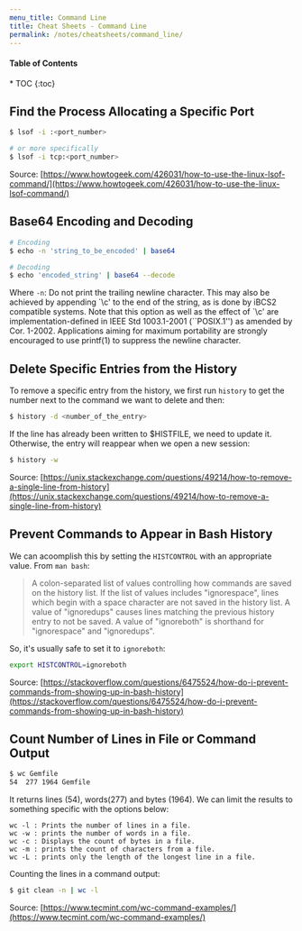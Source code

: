 ```yaml
---
menu_title: Command Line
title: Cheat Sheets - Command Line
permalink: /notes/cheatsheets/command_line/
---
```


<h4>Table of Contents</h4>
* TOC
{:toc}

## Find the Process Allocating a Specific Port

```bash
$ lsof -i :<port_number>

# or more specifically
$ lsof -i tcp:<port_number>
```

<span class="info-source">Source: [https://www.howtogeek.com/426031/how-to-use-the-linux-lsof-command/](https://www.howtogeek.com/426031/how-to-use-the-linux-lsof-command/)</span>

## Base64 Encoding and Decoding

```bash
# Encoding
$ echo -n 'string_to_be_encoded' | base64

# Decoding
$ echo 'encoded_string' | base64 --decode
```

Where `-n`: Do not print the trailing newline character.  This may also be achieved by appending \`\c' to the end of the string, as is done by iBCS2 compatible systems.  Note that this option as well as the effect of \`\c' are implementation-defined in IEEE Std 1003.1-2001 (``POSIX.1'') as amended by Cor. 1-2002.  Applications aiming for maximum portability are strongly encouraged to use printf(1) to suppress the newline character.

## Delete Specific Entries from the History

To remove a specific entry from the history, we first run `history` to get the number next to the command we want to delete and then:

```bash
$ history -d <number_of_the_entry>
```

If the line has already been written to $HISTFILE, we need to update it. Otherwise, the entry will reappear when we open a new session:

```bash
$ history -w
```

<span class="info-source">Source: [https://unix.stackexchange.com/questions/49214/how-to-remove-a-single-line-from-history](https://unix.stackexchange.com/questions/49214/how-to-remove-a-single-line-from-history)</span>

## Prevent Commands to Appear in Bash History

We can acoomplish this by setting the `HISTCONTROL` with an appropriate value. From `man bash`:

> A colon-separated list of values controlling how commands are saved on the history list. If the list of values includes "ignorespace", lines which begin with a space character are not saved in the history list. A value of "ignoredups" causes lines matching the previous history entry to not be saved. A value of "ignoreboth" is shorthand for "ignorespace" and "ignoredups".

So, it's usually safe to set it to `ignoreboth`:

```bash
export HISTCONTROL=ignoreboth
```

<span class="info-source">Source: [https://stackoverflow.com/questions/6475524/how-do-i-prevent-commands-from-showing-up-in-bash-history](https://stackoverflow.com/questions/6475524/how-do-i-prevent-commands-from-showing-up-in-bash-history)</span>

## Count Number of Lines in File or Command Output

```bash
$ wc Gemfile
54  277 1964 Gemfile
```
It returns lines (54), words(277) and bytes (1964). We can limit the results to something specific with the options below:

```
wc -l : Prints the number of lines in a file.
wc -w : prints the number of words in a file.
wc -c : Displays the count of bytes in a file.
wc -m : prints the count of characters from a file.
wc -L : prints only the length of the longest line in a file.
```

Counting the lines in a command output:

```bash
$ git clean -n | wc -l
```

<span class="info-source">Source: [https://www.tecmint.com/wc-command-examples/](https://www.tecmint.com/wc-command-examples/)</span>
